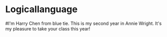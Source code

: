# Logicallanguage
#I'm Harry Chen from blue tie. This is my second year in Annie Wright. It's my pleasure to take your class this year! 
